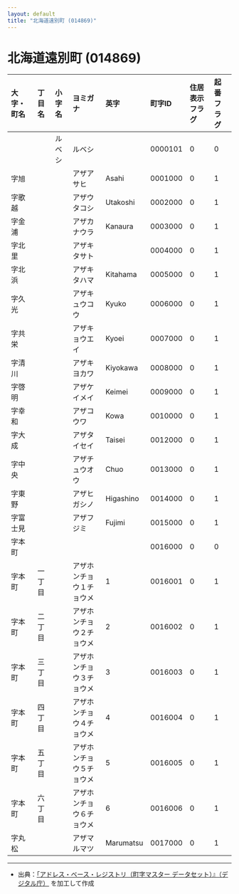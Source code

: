 ```yaml
---
layout: default
title: "北海道遠別町 (014869)"
---
```


# 北海道遠別町 (014869)

| 大字・町名 | 丁目名 | 小字名 | ヨミガナ | 英字 | 町字ID | 住居表示フラグ | 起番フラグ |
|:---|:---|:---|:---|:---|:---|:---|:---|
|  |  | ルベシ | ルベシ |  | 0000101 | 0 | 0 |
| 字旭 |  |  | アザアサヒ | Asahi | 0001000 | 0 | 1 |
| 字歌越 |  |  | アザウタコシ | Utakoshi | 0002000 | 0 | 1 |
| 字金浦 |  |  | アザカナウラ | Kanaura | 0003000 | 0 | 1 |
| 字北里 |  |  | アザキタサト |  | 0004000 | 0 | 1 |
| 字北浜 |  |  | アザキタハマ | Kitahama | 0005000 | 0 | 1 |
| 字久光 |  |  | アザキュウコウ | Kyuko | 0006000 | 0 | 1 |
| 字共栄 |  |  | アザキョウエイ | Kyoei | 0007000 | 0 | 1 |
| 字清川 |  |  | アザキヨカワ | Kiyokawa | 0008000 | 0 | 1 |
| 字啓明 |  |  | アザケイメイ | Keimei | 0009000 | 0 | 1 |
| 字幸和 |  |  | アザコウワ | Kowa | 0010000 | 0 | 1 |
| 字大成 |  |  | アザタイセイ | Taisei | 0012000 | 0 | 1 |
| 字中央 |  |  | アザチュウオウ | Chuo | 0013000 | 0 | 1 |
| 字東野 |  |  | アザヒガシノ | Higashino | 0014000 | 0 | 1 |
| 字富士見 |  |  | アザフジミ | Fujimi | 0015000 | 0 | 1 |
| 字本町 |  |  |  |  | 0016000 | 0 | 0 |
| 字本町 | 一丁目 |  | アザホンチョウ１チョウメ | 1 | 0016001 | 0 | 1 |
| 字本町 | 二丁目 |  | アザホンチョウ２チョウメ | 2 | 0016002 | 0 | 1 |
| 字本町 | 三丁目 |  | アザホンチョウ３チョウメ | 3 | 0016003 | 0 | 1 |
| 字本町 | 四丁目 |  | アザホンチョウ４チョウメ | 4 | 0016004 | 0 | 1 |
| 字本町 | 五丁目 |  | アザホンチョウ５チョウメ | 5 | 0016005 | 0 | 1 |
| 字本町 | 六丁目 |  | アザホンチョウ６チョウメ | 6 | 0016006 | 0 | 1 |
| 字丸松 |  |  | アザマルマツ | Marumatsu | 0017000 | 0 | 1 |

---

- 出典：[「アドレス・ベース・レジストリ（町字マスター データセット）』（デジタル庁）](https://www.digital.go.jp/policies/base_registry_address/) を加工して作成